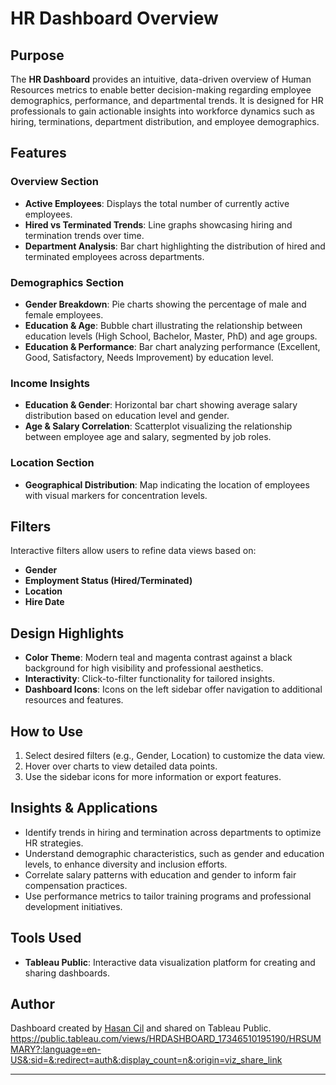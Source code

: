 # HR Dashboard Overview

## Purpose
The **HR Dashboard** provides an intuitive, data-driven overview of Human Resources metrics to enable better decision-making regarding employee demographics, performance, and departmental trends. It is designed for HR professionals to gain actionable insights into workforce dynamics such as hiring, terminations, department distribution, and employee demographics.

## Features
### Overview Section
- **Active Employees**: Displays the total number of currently active employees.
- **Hired vs Terminated Trends**: Line graphs showcasing hiring and termination trends over time.
- **Department Analysis**: Bar chart highlighting the distribution of hired and terminated employees across departments.

### Demographics Section
- **Gender Breakdown**: Pie charts showing the percentage of male and female employees.
- **Education & Age**: Bubble chart illustrating the relationship between education levels (High School, Bachelor, Master, PhD) and age groups.
- **Education & Performance**: Bar chart analyzing performance (Excellent, Good, Satisfactory, Needs Improvement) by education level.

### Income Insights
- **Education & Gender**: Horizontal bar chart showing average salary distribution based on education level and gender.
- **Age & Salary Correlation**: Scatterplot visualizing the relationship between employee age and salary, segmented by job roles.

### Location Section
- **Geographical Distribution**: Map indicating the location of employees with visual markers for concentration levels.

## Filters
Interactive filters allow users to refine data views based on:
- **Gender**
- **Employment Status (Hired/Terminated)**
- **Location**
- **Hire Date**

## Design Highlights
- **Color Theme**: Modern teal and magenta contrast against a black background for high visibility and professional aesthetics.
- **Interactivity**: Click-to-filter functionality for tailored insights.
- **Dashboard Icons**: Icons on the left sidebar offer navigation to additional resources and features.

## How to Use
1. Select desired filters (e.g., Gender, Location) to customize the data view.
2. Hover over charts to view detailed data points.
3. Use the sidebar icons for more information or export features.

## Insights & Applications
- Identify trends in hiring and termination across departments to optimize HR strategies.
- Understand demographic characteristics, such as gender and education levels, to enhance diversity and inclusion efforts.
- Correlate salary patterns with education and gender to inform fair compensation practices.
- Use performance metrics to tailor training programs and professional development initiatives.

## Tools Used
- **Tableau Public**: Interactive data visualization platform for creating and sharing dashboards.

## Author
Dashboard created by [Hasan Cil](https://public.tableau.com/profile/hasan.cil) and shared on Tableau Public.
https://public.tableau.com/views/HRDASHBOARD_17346510195190/HRSUMMARY?:language=en-US&:sid=&:redirect=auth&:display_count=n&:origin=viz_share_link

---
